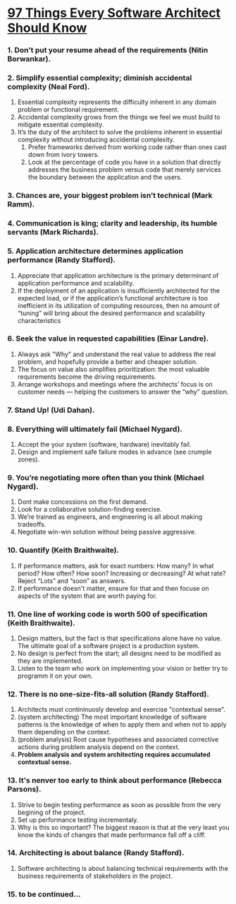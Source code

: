 # [97 Things Every Software Architect Should Know](http://www.uni-obuda.hu/users/boraros-bakucz.andras/2014/methodology/97%20Things%20Every%20Software%20Architect%20Should%20Know.pdf)


### 1. Don't put your resume ahead of the requirements (Nitin Borwankar).
### 2. Simplify essential complexity; diminish accidental complexity (Neal Ford).
1. Essential complexity represents the difficulty inherent in any domain problem or functional requirement.
2. Accidental complexity grows from the things we feel we must build to mitigate essential complexity. 
3. It’s the duty of the architect to solve the problems inherent in essential complexity without introducing accidental complexity.
    1. Prefer frameworks derived from working code rather than ones cast down from ivory towers.
    2. Look at the percentage of code you have in a solution that directly addresses the business problem versus code
that merely services the boundary between the application and the users. 

### 3. Chances are, your biggest problem isn’t technical (Mark Ramm).
### 4. Communication is king; clarity and leadership, its humble servants (Mark Richards).
### 5. Application architecture determines application performance (Randy Stafford).
1. Appreciate that application architecture is the primary determinant of application performance
and scalability.
2. If the deployment of an application is insufficiently
architected for the expected load, or if the application’s functional architecture
is too inefficient in its utilization of computing resources, then no amount of
“tuning” will bring about the desired performance and scalability characteristics

### 6. Seek the value in requested capabilities (Einar Landre).
1. Always ask "Why" and understand the real value to address the real problem, and hopefully provide a better and cheaper solution.
2. The focus on value also simplifies prioritization: the most valuable requirements become the driving requirements.
3. Arrange workshops and meetings where the architects’ focus is on customer needs — helping the customers to answer the “why” question.

### 7. Stand Up! (Udi Dahan). 
### 8. Everything will ultimately fail (Michael Nygard).
1. Accept the your system (software, hardware) inevitably fail.
2. Design and implement safe failure modes in advance (see crumple zones).

### 9. You’re negotiating more often than you think (Michael Nygard).
1. Dont make concessions on the first demand.
2. Look for a collaborative solution-finding exercise.
3. We’re trained as engineers, and engineering is all about making tradeoffs.
4. Negotiate win-win solution without being passive aggressive.

### 10. Quantify (Keith Braithwaite).
1. If performance matters, ask for exact numbers: 
    How many? 
    In what period? 
    How often? 
    How soon? 
    Increasing or decreasing? 
    At what rate? 
  Reject “Lots” and “soon” as answers.
2. If performance doesn't matter, ensure for that and then focuse on aspects of the system that are worth paying for.  

### 11. One line of working code is worth 500 of specification (Keith Braithwaite).
1. Design matters, but the fact is that specifications alone have no value. The ultimate goal of a software project is a production system.
2. No design is perfect from the start; all designs need to be modified as they are implemented.
3. Listen to the team who work on implementing your vision or better try to programm it on your own.

### 12. There is no one-size-fits-all solution (Randy Stafford). 
1. Architects must contininuosly develop and exercise "contextual sense".
2. (system architecting) The most important knowledge of software patterns is the knowledge of when
to apply them and when not to apply them depending on the context.
3. (problem analysis) Root cause hypotheses and associated corrective actions during problem analysis depend on the context.
4. **Problem analysis and system architecting requires accumulated contextual sense.**

### 13. It's nenver too early to think about performance (Rebecca Parsons).
1. Strive to begin testing performance as soon as possible from the very begining of the project.
2. Set up performance testing incrementaly.
3. Why is this so important? The biggest reason is that at the very least you know the kinds of changes that made performance fall off a cliff.

### 14. Architecting is about balance (Randy Stafford).
1. Software architecting is about balancing technical requirements with the business requirements of stakeholders in the project.

### 15. to be continued...
